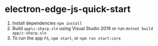 # electron-edge-js-quick-start

1. Install dependencies `npm install`
2. Build `app\c-sharp.sln` using Visual Studio 2019 or run `dotnet build app/c-sharp.sln`
3. To run the app `F5`, `npm start`, or `npm run start:core`
